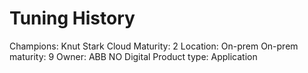 # Tuning History

Champions: Knut Stark
Cloud Maturity: 2
Location: On-prem
On-prem maturity: 9
Owner: ABB NO Digital
Product type: Application